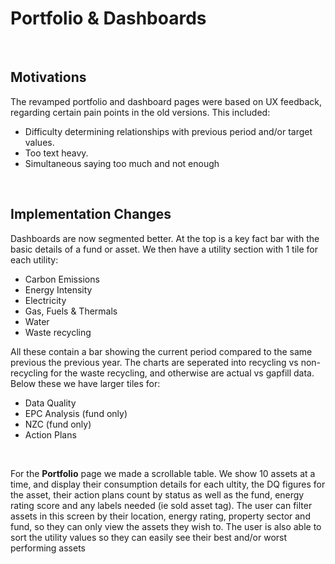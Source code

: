 # Portfolio & Dashboards

<br>

## Motivations

The revamped portfolio and dashboard pages were based on UX feedback, regarding certain pain points in the old versions. This included:
<ul>
    <li>Difficulty determining relationships with previous period and/or target values.</li>
    <li>Too text heavy.</li>
    <li>Simultaneous saying too much and not enough</li>
</ul>

<br>

## Implementation Changes

<p>Dashboards are now segmented better. At the top is a key fact bar with the basic details of a fund or asset. We then have a utility section with 1 tile for each utility:
<ul>
    <li>Carbon Emissions</li>
    <li>Energy Intensity</li>
    <li>Electricity</li>
    <li>Gas, Fuels & Thermals</li>
    <li>Water</li>
    <li>Waste recycling</li>
</ul>
</p>
<p>
All these contain a bar showing the current period compared to the same previous the previous year. The charts are seperated into recycling vs non-recycling for the waste recycling, and otherwise are actual vs gapfill data.
Below these we have larger tiles for:
<ul>
    <li>Data Quality
    <li>EPC Analysis (fund only)
    <li>NZC (fund only)
    <li>Action Plans
</ul>
</p>

<br>
<p>
For the <b>Portfolio</b> page we made a scrollable table. We show 10 assets at a time, and display their consumption details for each ultity, the DQ figures for the asset, their action plans count by status as well as the fund, energy rating score and any labels needed (ie sold asset tag). The user can filter assets in this screen by their location, energy rating, property sector and fund, so they can only view the assets they wish to. The user is also able to sort the utility values so they can easily see their best and/or worst performing assets
</p>
